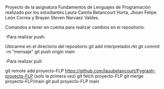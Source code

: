 Proyecto de la asignatura Fundamentos de Lenguajes de Programación realizado por los estudiantes Laura Camila Betancourt Horta, Jhoan Felipe León Correa y Brayan Steven Narvaez Valdes.

Comandos a tener en cuenta para realizar cambios en el repositorio:

-Para realizar push:

Ubicarme en el directorio del repositorio
git add interpretador.rkt
git commit -m "mensaje"
git push origin main

-Para realizar pull:

git remote add proyecto-FLP https://github.com/lauubetancourt/Pygraph-proyecto-FLP (solo la primera vez)
git fetch proyecto-FLP
git merge proyecto-FLP/main
git pull proyecto-FLP main
